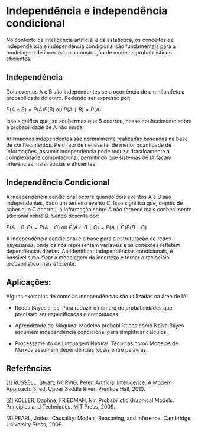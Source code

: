 # Independência e independência condicional

No contexto da inteligência artificial e da estatística, os conceitos de independência e independência condicional são fundamentais para a modelagem de incerteza e a construção de modelos probabilísticos eficientes.

## Independência

Dois eventos A e B são independentes se a ocorrência de um não afeta a probabilidade do outro. Podendo ser expresso por:

$P(A \cap B) = P(A)P(B)$ ou $P(A∣B)=P(A)$

Isso significa que, se soubermos que B ocorreu, nosso conhecimento sobre a probabilidade de A não muda.

Afirmações independentes são normalmente realizadas baseadas na base de conhecimentos. Pelo fato de necessitar de menor quantidade de informações, assumir independência pode reduzir drasticamente a complexidade computacional, permitindo que sistemas de IA façam inferências mais rápidas e eficientes.

## Independência Condicional

A independência condicional ocorre quando dois eventos A e B são independentes, dado um terceiro evento C. Isso significa que, depois de saber que C ocorreu, a informação sobre A não fornece mais conhecimento adicional sobre B. Sendo descrita por:

$P(A∣B,C)=P(A∣C)$ ou $P(A∩B∣C)=P(A∣C)P(B∣C)$

A independência condicional é a base para a estruturação de redes bayesianas, onde os nós representam variáveis e as conexões refletem dependências diretas. Ao identificar independências condicionais, é possível simplificar a modelagem da incerteza e tornar o raciocínio probabilístico mais eficiente.

## Aplicações:

Alguns exemplos de como as independências são utilizadas na área de IA:

- Redes Bayesianas: Para reduzir o número de probabilidades que precisam ser especificadas e computadas.

- Aprendizado de Máquina: Modelos probabilísticos como Naïve Bayes assumem independência condicional para simplificar cálculos.

- Processamento de Linguagem Natural: Técnicas como Modelos de Markov assumem dependências locais entre palavras.

## Referências

[1] RUSSELL, Stuart; NORVIG, Peter. Artificial Intelligence: A Modern Approach. 3. ed. Upper Saddle River: 
Prentice Hall, 2010.

[2] KOLLER, Daphne; FRIEDMAN, Nir. Probabilistic Graphical Models: Principles and Techniques. MIT Press, 2009.

[3] PEARL, Judea. Causality: Models, Reasoning, and Inference. Cambridge University Press, 2009.